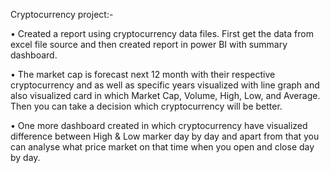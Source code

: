 Cryptocurrency project:-


•	Created a report using cryptocurrency data files. First get the data from excel file source and then created report in power BI with summary dashboard.

•	The market cap is forecast next 12 month with their respective cryptocurrency and as well as specific years visualized with line graph and also visualized card in which Market Cap, Volume, High, Low, and Average. Then you can take a decision which cryptocurrency will be better.

•	One more dashboard created in which cryptocurrency have visualized difference between High & Low marker day by day and apart from that you can analyse what price market on that time when you open and close day by day.
